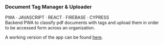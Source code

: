 ### Document Tag Manager & Uploader

PWA · JAVASCRIPT · REACT · FIREBASE · CYPRESS  
Backend PWA to classify pdf documents with tags and upload them in order to be accessed form across an organization.

A working version of the app can be found <a href="https://press-uploader-demo.web.app/" target="_blank">here</a>.
